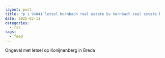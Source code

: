 ```yaml
---
layout: post
title: "p 1 94041 letsel hornbach real estate bv hornbach real estate bv konijnenberg breda"
date: 2025-03-11
categories: 
  - rss
tags: 
  - feed
---
```


Ongeval met letsel op Konijnenberg in Breda
